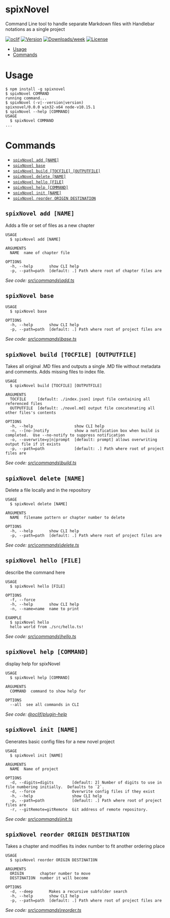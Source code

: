 spixNovel
=========

Command Line tool to handle separate Markdown files with Handlebar notations as a single project

[![oclif](https://img.shields.io/badge/cli-oclif-brightgreen.svg)](https://oclif.io)
[![Version](https://img.shields.io/npm/v/spixNovel.svg)](https://npmjs.org/package/spixNovel)
[![Downloads/week](https://img.shields.io/npm/dw/spixNovel.svg)](https://npmjs.org/package/spixNovel)
[![License](https://img.shields.io/npm/l/spixNovel.svg)](https://github.com/spikying/spixNovel/blob/master/package.json)

<!-- toc -->
* [Usage](#usage)
* [Commands](#commands)
<!-- tocstop -->
# Usage
<!-- usage -->
```sh-session
$ npm install -g spixnovel
$ spixNovel COMMAND
running command...
$ spixNovel (-v|--version|version)
spixnovel/0.0.0 win32-x64 node-v10.15.1
$ spixNovel --help [COMMAND]
USAGE
  $ spixNovel COMMAND
...
```
<!-- usagestop -->
# Commands
<!-- commands -->
* [`spixNovel add [NAME]`](#spixnovel-add-name)
* [`spixNovel base`](#spixnovel-base)
* [`spixNovel build [TOCFILE] [OUTPUTFILE]`](#spixnovel-build-tocfile-outputfile)
* [`spixNovel delete [NAME]`](#spixnovel-delete-name)
* [`spixNovel hello [FILE]`](#spixnovel-hello-file)
* [`spixNovel help [COMMAND]`](#spixnovel-help-command)
* [`spixNovel init [NAME]`](#spixnovel-init-name)
* [`spixNovel reorder ORIGIN DESTINATION`](#spixnovel-reorder-origin-destination)

## `spixNovel add [NAME]`

Adds a file or set of files as a new chapter

```
USAGE
  $ spixNovel add [NAME]

ARGUMENTS
  NAME  name of chapter file

OPTIONS
  -h, --help       show CLI help
  -p, --path=path  [default: .] Path where root of chapter files are
```

_See code: [src\commands\add.ts](https://github.com/spikying/spixNovel/blob/v0.0.0/src\commands\add.ts)_

## `spixNovel base`

```
USAGE
  $ spixNovel base

OPTIONS
  -h, --help       show CLI help
  -p, --path=path  [default: .] Path where root of project files are
```

_See code: [src\commands\base.ts](https://github.com/spikying/spixNovel/blob/v0.0.0/src\commands\base.ts)_

## `spixNovel build [TOCFILE] [OUTPUTFILE]`

Takes all original .MD files and outputs a single .MD file without metadata and comments.  Adds missing files to index file.

```
USAGE
  $ spixNovel build [TOCFILE] [OUTPUTFILE]

ARGUMENTS
  TOCFILE     [default: ./index.json] input file containing all referenced files
  OUTPUTFILE  [default: ./novel.md] output file concatenating all other files's contents

OPTIONS
  -h, --help                  show CLI help
  -n, --[no-]notify           show a notification box when build is completed.  Use --no-notify to suppress notification
  -o, --overwrite=y|n|prompt  [default: prompt] allows overwriting output file if it exists
  -p, --path=path             [default: .] Path where root of project files are
```

_See code: [src\commands\build.ts](https://github.com/spikying/spixNovel/blob/v0.0.0/src\commands\build.ts)_

## `spixNovel delete [NAME]`

Delete a file locally and in the repository

```
USAGE
  $ spixNovel delete [NAME]

ARGUMENTS
  NAME  filename pattern or chapter number to delete

OPTIONS
  -h, --help       show CLI help
  -p, --path=path  [default: .] Path where root of project files are
```

_See code: [src\commands\delete.ts](https://github.com/spikying/spixNovel/blob/v0.0.0/src\commands\delete.ts)_

## `spixNovel hello [FILE]`

describe the command here

```
USAGE
  $ spixNovel hello [FILE]

OPTIONS
  -f, --force
  -h, --help       show CLI help
  -n, --name=name  name to print

EXAMPLE
  $ spixNovel hello
  hello world from ./src/hello.ts!
```

_See code: [src\commands\hello.ts](https://github.com/spikying/spixNovel/blob/v0.0.0/src\commands\hello.ts)_

## `spixNovel help [COMMAND]`

display help for spixNovel

```
USAGE
  $ spixNovel help [COMMAND]

ARGUMENTS
  COMMAND  command to show help for

OPTIONS
  --all  see all commands in CLI
```

_See code: [@oclif/plugin-help](https://github.com/oclif/plugin-help/blob/v2.1.6/src\commands\help.ts)_

## `spixNovel init [NAME]`

Generates basic config files for a new novel project

```
USAGE
  $ spixNovel init [NAME]

ARGUMENTS
  NAME  Name of project

OPTIONS
  -d, --digits=digits        [default: 2] Number of digits to use in file numbering initially.  Defaults to `2`.
  -d, --force                Overwrite config files if they exist
  -h, --help                 show CLI help
  -p, --path=path            [default: .] Path where root of project files are
  -r, --gitRemote=gitRemote  Git address of remote repository.
```

_See code: [src\commands\init.ts](https://github.com/spikying/spixNovel/blob/v0.0.0/src\commands\init.ts)_

## `spixNovel reorder ORIGIN DESTINATION`

Takes a chapter and modifies its index number to fit another ordering place

```
USAGE
  $ spixNovel reorder ORIGIN DESTINATION

ARGUMENTS
  ORIGIN       chapter number to move
  DESTINATION  number it will become

OPTIONS
  -d, --deep       Makes a recursive subfolder search
  -h, --help       show CLI help
  -p, --path=path  [default: .] Path where root of project files are
```

_See code: [src\commands\reorder.ts](https://github.com/spikying/spixNovel/blob/v0.0.0/src\commands\reorder.ts)_
<!-- commandsstop -->
